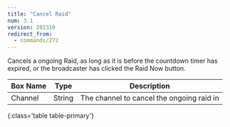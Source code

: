 ```yaml
---
title: "Cancel Raid"
num: 3.1
version: 202310
redirect_from:
  - commands/272
---
```


Cancels a ongoing Raid, as long as it is before the countdown timer has expired, or the broadcaster has clicked the Raid Now button.

| Box Name | Type | Description | 
|-------|--------|--------
Channel|String|The channel to cancel the ongoing raid in
{:class='table table-primary'}